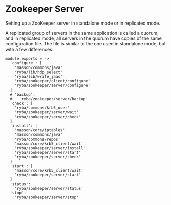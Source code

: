 
# Zookeeper Server

Setting up a ZooKeeper server in standalone mode or in replicated mode.

A replicated group of servers in the same application is called a quorum, and in
replicated mode, all servers in the quorum have copies of the same configuration
file. The file is similar to the one used in standalone mode, but with a few
differences.

    module.exports = ->
      'configure': [
        'masson/commons/java'
        'ryba/lib/hdp_select'
        'ryba/lib/write_jaas'
        'ryba/zookeeper/client/configure'
        'ryba/zookeeper/server/configure'
      ]
      # 'backup':
      #   'ryba/zookeeper/server/backup'
      'check': [
        'ryba/commons/krb5_user'
        'ryba/zookeeper/server/wait'
        'ryba/zookeeper/server/check'
      ]
      'install': [
        'masson/core/iptables'
        'masson/commons/java'
        'ryba/commons/repos'
        'masson/core/krb5_client/wait'
        'ryba/zookeeper/server/install'
        'ryba/zookeeper/server/start'
        'ryba/zookeeper/server/check'
      ]
      'start': [
        'masson/core/krb5_client/wait'
        'ryba/zookeeper/server/start'
      ]
      'status':
        'ryba/zookeeper/server/status'
      'stop':
        'ryba/zookeeper/server/stop'
